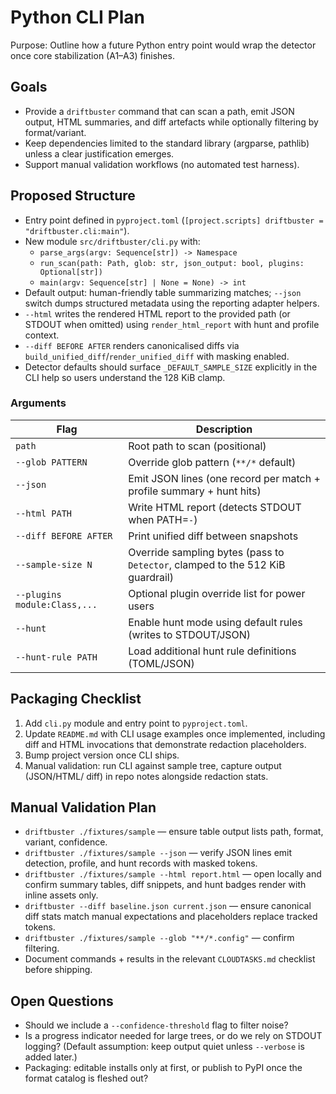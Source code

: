 # Python CLI Plan

Purpose: Outline how a future Python entry point would wrap the detector once
core stabilization (A1–A3) finishes.

## Goals

- Provide a `driftbuster` command that can scan a path, emit JSON output, HTML
  summaries, and diff artefacts while optionally filtering by format/variant.
- Keep dependencies limited to the standard library (argparse, pathlib)
  unless a clear justification emerges.
- Support manual validation workflows (no automated test harness).

## Proposed Structure

- Entry point defined in `pyproject.toml` (`[project.scripts] driftbuster =
  "driftbuster.cli:main"`).
- New module `src/driftbuster/cli.py` with:
  - `parse_args(argv: Sequence[str]) -> Namespace`
  - `run_scan(path: Path, glob: str, json_output: bool, plugins: Optional[str])`
  - `main(argv: Sequence[str] | None = None) -> int`
- Default output: human-friendly table summarizing matches; `--json`
  switch dumps structured metadata using the reporting adapter helpers.
- `--html` writes the rendered HTML report to the provided path (or STDOUT when
  omitted) using `render_html_report` with hunt and profile context.
- `--diff BEFORE AFTER` renders canonicalised diffs via
  `build_unified_diff`/`render_unified_diff` with masking enabled.
- Detector defaults should surface `_DEFAULT_SAMPLE_SIZE` explicitly in the CLI
  help so users understand the 128 KiB clamp.

### Arguments

| Flag | Description |
|------|-------------|
| `path` | Root path to scan (positional) |
| `--glob PATTERN` | Override glob pattern (`**/*` default) |
| `--json` | Emit JSON lines (one record per match + profile summary + hunt hits) |
| `--html PATH` | Write HTML report (detects STDOUT when PATH=`-`) |
| `--diff BEFORE AFTER` | Print unified diff between snapshots |
| `--sample-size N` | Override sampling bytes (pass to `Detector`, clamped to the 512 KiB guardrail) |
| `--plugins module:Class,...` | Optional plugin override list for power users |
| `--hunt` | Enable hunt mode using default rules (writes to STDOUT/JSON) |
| `--hunt-rule PATH` | Load additional hunt rule definitions (TOML/JSON) |

## Packaging Checklist

1. Add `cli.py` module and entry point to `pyproject.toml`.
2. Update `README.md` with CLI usage examples once implemented, including diff
   and HTML invocations that demonstrate redaction placeholders.
3. Bump project version once CLI ships.
4. Manual validation: run CLI against sample tree, capture output (JSON/HTML/
   diff) in repo notes alongside redaction stats.

## Manual Validation Plan

- `driftbuster ./fixtures/sample` — ensure table output lists path, format,
  variant, confidence.
- `driftbuster ./fixtures/sample --json` — verify JSON lines emit detection,
  profile, and hunt records with masked tokens.
- `driftbuster ./fixtures/sample --html report.html` — open locally and confirm
  summary tables, diff snippets, and hunt badges render with inline assets only.
- `driftbuster --diff baseline.json current.json` — ensure canonical diff stats
  match manual expectations and placeholders replace tracked tokens.
- `driftbuster ./fixtures/sample --glob "**/*.config"` — confirm filtering.
- Document commands + results in the relevant `CLOUDTASKS.md` checklist before
  shipping.

## Open Questions

- Should we include a `--confidence-threshold` flag to filter noise?
- Is a progress indicator needed for large trees, or do we rely on STDOUT
  logging? (Default assumption: keep output quiet unless `--verbose` is added
  later.)
- Packaging: editable installs only at first, or publish to PyPI once the
  format catalog is fleshed out?
